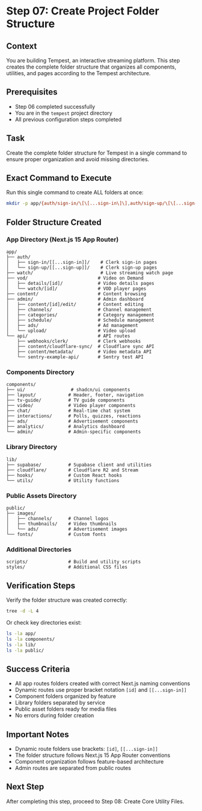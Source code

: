 # Step 07: Create Project Folder Structure

## Context
You are building Tempest, an interactive streaming platform. This step creates the complete folder structure that organizes all components, utilities, and pages according to the Tempest architecture.

## Prerequisites
- Step 06 completed successfully
- You are in the `tempest` project directory
- All previous configuration steps completed

## Task
Create the complete folder structure for Tempest in a single command to ensure proper organization and avoid missing directories.

## Exact Command to Execute

Run this single command to create ALL folders at once:

```bash
mkdir -p app/{auth/sign-in/\[\[...sign-in\]\],auth/sign-up/\[\[...sign-up\]\],watch,vod/details/\[id\],vod/watch/\[id\],content,admin/content/\[id\]/edit,admin/channels,admin/categories,admin/schedule,admin/ads,admin/upload,api/webhooks/clerk,api/content/cloudflare-sync,api/content/metadata,api/sentry-example-api} components/{ui,layout,tv-guide,video,chat,interactions,ads,analytics,admin} lib/{supabase,cloudflare,hooks,utils} public/{images/channels,images/thumbnails,images/ads,fonts} scripts styles
```

## Folder Structure Created

### App Directory (Next.js 15 App Router)
```
app/
├── auth/
│   ├── sign-in/[[...sign-in]]/    # Clerk sign-in pages
│   └── sign-up/[[...sign-up]]/    # Clerk sign-up pages
├── watch/                         # Live streaming watch page
├── vod/                          # Video on Demand
│   ├── details/[id]/             # Video details pages
│   └── watch/[id]/               # VOD player pages
├── content/                      # Content browsing
├── admin/                        # Admin dashboard
│   ├── content/[id]/edit/        # Content editing
│   ├── channels/                 # Channel management
│   ├── categories/               # Category management
│   ├── schedule/                 # Schedule management
│   ├── ads/                      # Ad management
│   └── upload/                   # Video upload
└── api/                          # API routes
    ├── webhooks/clerk/           # Clerk webhooks
    ├── content/cloudflare-sync/  # Cloudflare sync API
    ├── content/metadata/         # Video metadata API
    └── sentry-example-api/       # Sentry test API
```

### Components Directory
```
components/
├── ui/                 # shadcn/ui components
├── layout/            # Header, footer, navigation
├── tv-guide/          # TV guide components
├── video/             # Video player components
├── chat/              # Real-time chat system
├── interactions/      # Polls, quizzes, reactions
├── ads/               # Advertisement components
├── analytics/         # Analytics dashboard
└── admin/             # Admin-specific components
```

### Library Directory
```
lib/
├── supabase/          # Supabase client and utilities
├── cloudflare/        # Cloudflare R2 and Stream
├── hooks/             # Custom React hooks
└── utils/             # Utility functions
```

### Public Assets Directory
```
public/
├── images/
│   ├── channels/      # Channel logos
│   ├── thumbnails/    # Video thumbnails
│   └── ads/           # Advertisement images
└── fonts/             # Custom fonts
```

### Additional Directories
```
scripts/               # Build and utility scripts
styles/                # Additional CSS files
```

## Verification Steps

Verify the folder structure was created correctly:

```bash
tree -d -L 4
```

Or check key directories exist:
```bash
ls -la app/
ls -la components/
ls -la lib/
ls -la public/
```

## Success Criteria
- All app routes folders created with correct Next.js naming conventions
- Dynamic routes use proper bracket notation `[id]` and `[[...sign-in]]`
- Component folders organized by feature
- Library folders separated by service
- Public asset folders ready for media files
- No errors during folder creation

## Important Notes
- Dynamic route folders use brackets: `[id]`, `[[...sign-in]]`
- The folder structure follows Next.js 15 App Router conventions
- Component organization follows feature-based architecture
- Admin routes are separated from public routes

## Next Step
After completing this step, proceed to Step 08: Create Core Utility Files.